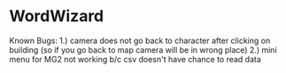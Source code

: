 # WordWizard

Known Bugs: 
1.) camera does not go back to character after clicking on building (so if you go back to map camera will be in wrong place) 
2.) mini menu for MG2 not working b/c csv doesn't have chance to read data 
